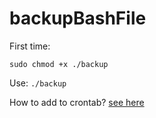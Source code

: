 # backupBashFile

First time: 
```
sudo chmod +x ./backup
```

Use: 
```./backup```

How to add to crontab? 
[see here](http://awc.com.my/uploadnew/5ffbd639c5e6eccea359cb1453a02bed_Setting%20Up%20Cron%20Job%20Using%20crontab.pdf)
